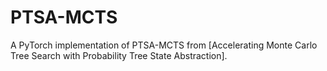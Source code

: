 # PTSA-MCTS
A PyTorch implementation of PTSA-MCTS from [Accelerating Monte Carlo Tree Search with Probability Tree State Abstraction].
